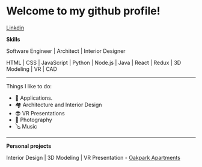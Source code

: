 # Welcome to my github profile!


[Linkdin](https://www.linkedin.com/in/rod-hent/)

**Skills**

Software Engineer | Architect | Interior Designer

HTML | CSS | JavaScript | Python | Node.js | Java | React | Redux | 3D Modeling | VR | CAD  

---

Things I like to do:

- 📱 Applications.
- 🏘 Architecture and Interior Design
- 😎 VR Presentations
- 📸 Photography
- 🪕 Music

---

**Personal projects**

Interior Design | 3D Modeling | VR Presentation - [Oakpark Apartments](https://viewer.divein.studio/story/vuS-RZo)
